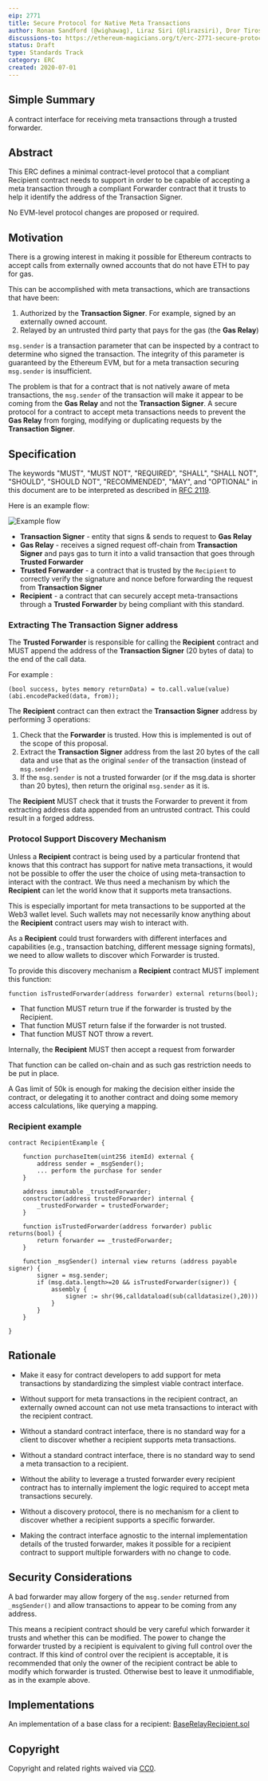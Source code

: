 ```yaml
---
eip: 2771
title: Secure Protocol for Native Meta Transactions
author: Ronan Sandford (@wighawag), Liraz Siri (@lirazsiri), Dror Tirosh (@drortirosh), Yoav Weiss (@yoavw), Alex Forshtat (@forshtat), Hadrien Croubois (@Amxx), Sachin Tomar (@tomarsachin2271), Patrick McCorry (@stonecoldpat), Nicolas Venturo (@nventuro), Fabian Vogelsteller (@frozeman)
discussions-to: https://ethereum-magicians.org/t/erc-2771-secure-protocol-for-native-meta-transactions/4488
status: Draft
type: Standards Track
category: ERC
created: 2020-07-01
---
```


## Simple Summary

A contract interface for receiving meta transactions through a trusted forwarder.

## Abstract

This ERC defines a minimal contract-level protocol that a compliant Recipient contract needs to support in order to be capable of accepting a meta transaction through a compliant Forwarder contract that it trusts to help it identify the address of the Transaction Signer.

No EVM-level protocol changes are proposed or required.

## Motivation

There is a growing interest in making it possible for Ethereum contracts to accept calls from externally owned accounts that do not have ETH to pay for gas.

This can be accomplished with meta transactions, which are transactions that have been:

1. Authorized by the **Transaction Signer**. For example, signed by an externally owned account.
2. Relayed by an untrusted third party that pays for the gas (the **Gas Relay**)

`msg.sender` is a transaction parameter that can be inspected by a contract to determine who signed the transaction. The integrity of this parameter is guaranteed by the Ethereum EVM, but for a meta transaction securing `msg.sender` is insufficient.

The problem is that for a contract that is not natively aware of meta transactions, the `msg.sender` of the transaction will make it appear to be coming from the **Gas Relay** and not the **Transaction Signer**. A secure protocol for a contract to accept meta transactions needs to prevent the **Gas Relay** from forging, modifying or duplicating requests by the **Transaction Signer**.

## Specification

The keywords "MUST", "MUST NOT", "REQUIRED", "SHALL", "SHALL NOT", "SHOULD", "SHOULD NOT", "RECOMMENDED", "MAY", and "OPTIONAL" in this document are to be interpreted as described in [RFC 2119](https://www.ietf.org/rfc/rfc2119.txt).

Here is an example flow:

![Example flow](../../assets/eip-2771/example-flow.png)


*   **Transaction Signer** - entity that signs & sends to request to **Gas Relay**
*   **Gas Relay** - receives a signed request off-chain from **Transaction Signer** and pays gas to turn it into a valid transaction that goes through **Trusted Forwarder**
*   **Trusted Forwarder** - a contract that is trusted by the `Recipient` to correctly verify the signature and nonce before forwarding the request from **Transaction Signer**
*   **Recipient** - a contract that can securely accept meta-transactions through a **Trusted Forwarder** by being compliant with this standard.

### Extracting The Transaction Signer address

The **Trusted Forwarder** is responsible for calling the **Recipient** contract and MUST append the address of the **Transaction Signer** (20 bytes of data) to the end of the call data.

For example :

```solidity
(bool success, bytes memory returnData) = to.call.value(value)(abi.encodePacked(data, from));
```

The **Recipient** contract can then extract the **Transaction Signer** address by performing 3 operations:

1. Check that the **Forwarder** is trusted. How this is implemented is out of the scope of this proposal.
2. Extract the **Transaction Signer** address from the last 20 bytes of the call data and use that as the original `sender` of the transaction (instead of `msg.sender`)
3. If the `msg.sender` is not a trusted forwarder (or if the msg.data is shorter than 20 bytes), then return the original `msg.sender` as it is.

The **Recipient** MUST check that it trusts the Forwarder to prevent it from extracting address data appended from an untrusted contract. This could result in a forged address.

### Protocol Support Discovery Mechanism

Unless a **Recipient** contract is being used by a particular frontend that knows that this contract has support for native meta transactions, it would not be possible to offer the user the choice of using meta-transaction to interact with the contract. We thus need a mechanism by which the **Recipient** can let the world know that it supports meta transactions.

This is especially important for meta transactions to be supported at the Web3 wallet level. Such wallets may not necessarily know anything about the **Recipient** contract users may wish to interact with.

As a **Recipient** could trust forwarders with different interfaces and capabilities (e.g., transaction batching, different message signing formats), we need to allow wallets to discover which Forwarder is trusted.

To provide this discovery mechanism a **Recipient** contract MUST implement this function:

```solidity
function isTrustedForwarder(address forwarder) external returns(bool);
```

*  That function MUST return true if the forwarder is trusted by the Recipient.
*  That function MUST return false if the forwarder is not trusted.
*  That function MUST NOT throw a revert.

Internally, the **Recipient** MUST then accept a request from forwarder

That function can be called on-chain and as such gas restriction needs to be put in place.

A Gas limit of 50k is enough for making  the decision either inside the contract, or delegating it to another contract and doing some memory access calculations, like querying a mapping.

### Recipient example

```solidity
contract RecipientExample {

    function purchaseItem(uint256 itemId) external {
        address sender = _msgSender();
        ... perform the purchase for sender
    }

    address immutable _trustedForwarder;
    constructor(address trustedForwarder) internal {
        _trustedForwarder = trustedForwarder;
    }

    function isTrustedForwarder(address forwarder) public returns(bool) {
        return forwarder == _trustedForwarder;
    }

    function _msgSender() internal view returns (address payable signer) {
        signer = msg.sender;
        if (msg.data.length>=20 && isTrustedForwarder(signer)) {
            assembly {
                signer := shr(96,calldataload(sub(calldatasize(),20)))
            }
        }    
    }

}
```

## Rationale

* Make it easy for contract developers to add support for meta transactions by standardizing the simplest viable contract interface.

* Without support for meta transactions in the recipient contract, an externally owned account can not use meta transactions to interact with the recipient contract.

* Without a standard contract interface, there is no standard way for a client to discover whether a recipient supports meta transactions.

* Without a standard contract interface, there is no standard way to send a meta transaction to a recipient.

* Without the ability to leverage a trusted forwarder every recipient contract has to internally implement the logic required to accept meta transactions securely.

* Without a discovery protocol, there is no mechanism for a client to discover whether a recipient supports a specific forwarder.

* Making the contract interface agnostic to the internal implementation details of the trusted forwarder, makes it possible for a recipient contract to support multiple forwarders with no change to code.

## Security Considerations

A bad forwarder may allow forgery of the `msg.sender` returned from `_msgSender()` and allow transactions to appear to be coming from any address.

This means a recipient contract should be very careful which forwarder it trusts and whether this can be modified. The power to change the forwarder trusted by a recipient is equivalent to giving full control over the contract. If this kind of control over the recipient is acceptable, it is recommended that only the owner of the recipient contract be able to modify which forwarder is trusted. Otherwise best to leave it unmodifiable, as in the example above.

## Implementations

An implementation of a base class for a recipient: [BaseRelayRecipient.sol](https://github.com/opengsn/forwarder/blob/master/contracts/BaseRelayRecipient.sol)

## Copyright

Copyright and related rights waived via [CC0](https://creativecommons.org/publicdomain/zero/1.0/).
